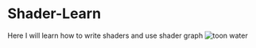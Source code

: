 # Shader-Learn
Here I will learn how to write shaders and use shader graph
![toon water](https://github.com/Dimason2020/Shader-Learn/assets/83028971/bdf6aaf2-7b83-4066-9564-fe0e240829ca)
